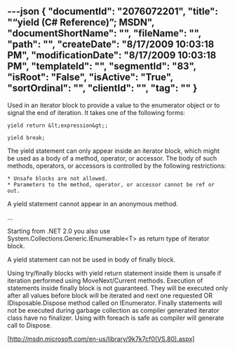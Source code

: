 ---json
{
  "documentId": "2076072201",
  "title": "“yield (C# Reference)”; MSDN",
  "documentShortName": "",
  "fileName": "",
  "path": "",
  "createDate": "8/17/2009 10:03:18 PM",
  "modificationDate": "8/17/2009 10:03:18 PM",
  "templateId": "",
  "segmentId": "83",
  "isRoot": "False",
  "isActive": "True",
  "sortOrdinal": "",
  "clientId": "",
  "tag": ""
}
---

Used in an  iterator block to provide a value to the enumerator object or to signal the end of iteration. It takes one of the following forms:

    yield return &lt;expression&gt;;

    yield break;

The yield statement can only appear inside an iterator block, which might be used as a body of a method, operator, or accessor. The body of such methods, operators, or accessors is controlled by the following restrictions:

    * Unsafe blocks are not allowed.
    * Parameters to the method, operator, or accessor cannot be ref or out.

A yield statement cannot appear in an anonymous method.

…

Starting from .NET 2.0 you also use System.Collections.Generic.IEnumerable&lt;T&gt; as return type of iterator block.


A yield statement can not be used in body of finally block.


Using  try/finally blocks with yield return statement inside them is unsafe if iteration performed using MoveNext/Current methods. Execution of statements inside finally block is not guaranteed. They will be executed only after all values before block will be iterated and next one requested OR IDisposable.Dispose method called on IEnumerator. Finally statements will not be executed during garbage collection as compiler generated iterator class have no finalizer. Using with foreach is safe as compiler will generate call to Dispose.

[http://msdn.microsoft.com/en-us/library/9k7k7cf0(VS.80).aspx]
